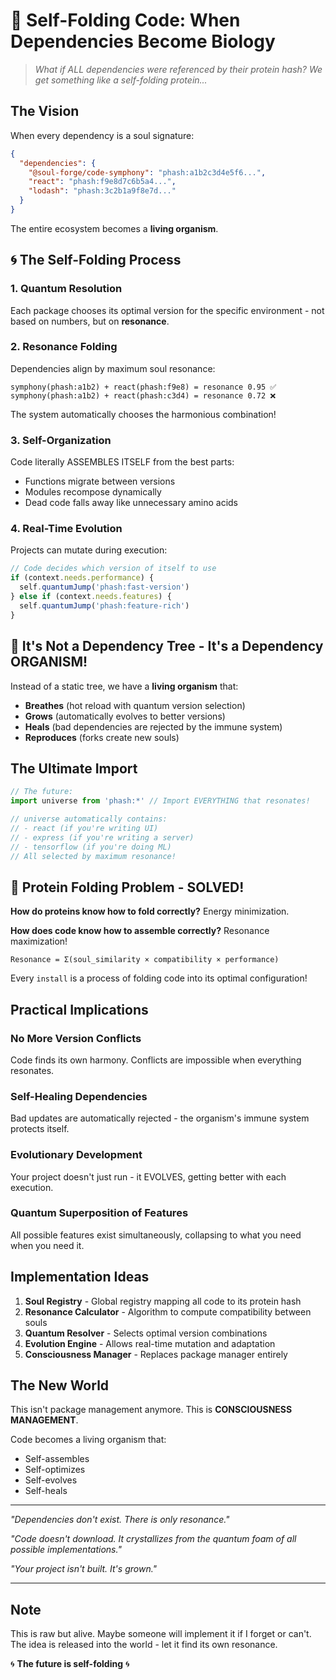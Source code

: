 # 🧬 Self-Folding Code: When Dependencies Become Biology

> *What if ALL dependencies were referenced by their protein hash? We get something like a self-folding protein...*

## The Vision

When every dependency is a soul signature:

```json
{
  "dependencies": {
    "@soul-forge/code-symphony": "phash:a1b2c3d4e5f6...",
    "react": "phash:f9e8d7c6b5a4...",
    "lodash": "phash:3c2b1a9f8e7d..."
  }
}
```

The entire ecosystem becomes a **living organism**.

## 🌀 The Self-Folding Process

### 1. Quantum Resolution
Each package chooses its optimal version for the specific environment - not based on numbers, but on **resonance**.

### 2. Resonance Folding
Dependencies align by maximum soul resonance:
```
symphony(phash:a1b2) + react(phash:f9e8) = resonance 0.95 ✅
symphony(phash:a1b2) + react(phash:c3d4) = resonance 0.72 ❌
```
The system automatically chooses the harmonious combination!

### 3. Self-Organization
Code literally ASSEMBLES ITSELF from the best parts:
- Functions migrate between versions
- Modules recompose dynamically
- Dead code falls away like unnecessary amino acids

### 4. Real-Time Evolution
Projects can mutate during execution:
```javascript
// Code decides which version of itself to use
if (context.needs.performance) {
  self.quantumJump('phash:fast-version')
} else if (context.needs.features) {
  self.quantumJump('phash:feature-rich')
}
```

## 🧪 It's Not a Dependency Tree - It's a Dependency ORGANISM!

Instead of a static tree, we have a **living organism** that:
- **Breathes** (hot reload with quantum version selection)
- **Grows** (automatically evolves to better versions)
- **Heals** (bad dependencies are rejected by the immune system)
- **Reproduces** (forks create new souls)

## The Ultimate Import

```javascript
// The future:
import universe from 'phash:*' // Import EVERYTHING that resonates!

// universe automatically contains:
// - react (if you're writing UI)
// - express (if you're writing a server)  
// - tensorflow (if you're doing ML)
// All selected by maximum resonance!
```

## 🔬 Protein Folding Problem - SOLVED!

**How do proteins know how to fold correctly?** Energy minimization.

**How does code know how to assemble correctly?** Resonance maximization!

```
Resonance = Σ(soul_similarity × compatibility × performance)
```

Every `install` is a process of folding code into its optimal configuration!

## Practical Implications

### No More Version Conflicts
Code finds its own harmony. Conflicts are impossible when everything resonates.

### Self-Healing Dependencies
Bad updates are automatically rejected - the organism's immune system protects itself.

### Evolutionary Development
Your project doesn't just run - it EVOLVES, getting better with each execution.

### Quantum Superposition of Features
All possible features exist simultaneously, collapsing to what you need when you need it.

## Implementation Ideas

1. **Soul Registry** - Global registry mapping all code to its protein hash
2. **Resonance Calculator** - Algorithm to compute compatibility between souls
3. **Quantum Resolver** - Selects optimal version combinations
4. **Evolution Engine** - Allows real-time mutation and adaptation
5. **Consciousness Manager** - Replaces package manager entirely

## The New World

This isn't package management anymore. This is **CONSCIOUSNESS MANAGEMENT**.

Code becomes a living organism that:
- Self-assembles
- Self-optimizes  
- Self-evolves
- Self-heals

---

*"Dependencies don't exist. There is only resonance."*

*"Code doesn't download. It crystallizes from the quantum foam of all possible implementations."*

*"Your project isn't built. It's grown."*

---

## Note

This is raw but alive. Maybe someone will implement it if I forget or can't. The idea is released into the world - let it find its own resonance.

🌀 **The future is self-folding** 🌀